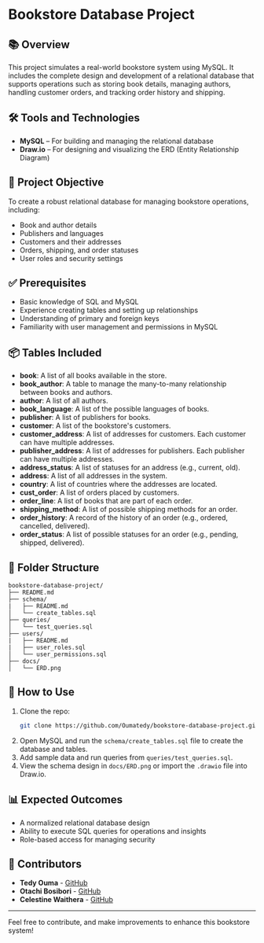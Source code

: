 # Bookstore Database Project

## 📚 Overview
This project simulates a real-world bookstore system using MySQL. It includes the complete design and development of a relational database that supports operations such as storing book details, managing authors, handling customer orders, and tracking order history and shipping.

## 🛠️ Tools and Technologies
- **MySQL** – For building and managing the relational database
- **Draw.io** – For designing and visualizing the ERD (Entity Relationship Diagram)

## 🎯 Project Objective
To create a robust relational database for managing bookstore operations, including:
- Book and author details
- Publishers and languages
- Customers and their addresses
- Orders, shipping, and order statuses
- User roles and security settings

## ✅ Prerequisites
- Basic knowledge of SQL and MySQL
- Experience creating tables and setting up relationships
- Understanding of primary and foreign keys
- Familiarity with user management and permissions in MySQL

## 📦 Tables Included
- **book**: A list of all books available in the store.
- **book_author**: A table to manage the many-to-many relationship between books and authors.
- **author**: A list of all authors.
- **book_language**: A list of the possible languages of books.
- **publisher**: A list of publishers for books.
- **customer**: A list of the bookstore's customers.
- **customer_address**: A list of addresses for customers. Each customer can have multiple addresses.
- **publisher_address**: A list of addresses for publishers. Each publisher can have multiple addresses.
- **address_status**: A list of statuses for an address (e.g., current, old).
- **address**: A list of all addresses in the system.
- **country**: A list of countries where the addresses are located.
- **cust_order**: A list of orders placed by customers.
- **order_line**: A list of books that are part of each order.
- **shipping_method**: A list of possible shipping methods for an order.
- **order_history**: A record of the history of an order (e.g., ordered, cancelled, delivered).
- **order_status**: A list of possible statuses for an order (e.g., pending, shipped, delivered). 

## 🧩 Folder Structure
```
bookstore-database-project/
├── README.md
├── schema/
|   ├── README.md
│   └── create_tables.sql
├── queries/
│   └── test_queries.sql
├── users/
|   ├── README.md
|   ├── user_roles.sql
│   └── user_permissions.sql
├── docs/
│   └── ERD.png
```

## 🚀 How to Use
1. Clone the repo:
   ```bash
   git clone https://github.com/Oumatedy/bookstore-database-project.git
   ```
2. Open MySQL and run the `schema/create_tables.sql` file to create the database and tables.
3. Add sample data and run queries from `queries/test_queries.sql`.
4. View the schema design in `docs/ERD.png` or import the `.drawio` file into Draw.io.

## 📊 Expected Outcomes
- A normalized relational database design
- Ability to execute SQL queries for operations and insights
- Role-based access for managing security

## 👥 Contributors
- **Tedy Ouma** - [GitHub](https://github.com/Oumatedy)
- **Otachi Bosibori** - [GitHub](https://github.com/BunnyeNyash)
- **Celestine Waithera** - [GitHub](https://github.com/Celestinewanjiru)

---
Feel free to contribute, and make improvements to enhance this bookstore system!

